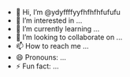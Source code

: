 - 👋 Hi, I’m @ydyffffyyfhfhfhfufufu
- 👀 I’m interested in ...
- 🌱 I’m currently learning ...
- 💞️ I’m looking to collaborate on ...
- 📫 How to reach me ...
- 😄 Pronouns: ...
- ⚡ Fun fact: ...

<!---
ydyffffyyfhfhfhfufufu/ydyffffyyfhfhfhfufufu is a ✨ special ✨ repository because its `README.md` (this file) appears on your GitHub profile.
You can click the Preview link to take a look at your changes.
--->
